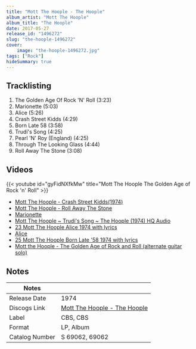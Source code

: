```yaml
---
title: "Mott The Hoople - The Hoople"
album_artist: "Mott The Hoople"
album_title: "The Hoople"
date: 2017-05-27
release_id: "1496272"
slug: "the-hoople-1496272"
cover:
    image: "the-hoople-1496272.jpg"
tags: ["Rock"]
hideSummary: true
---
```


## Tracklisting
1. The Golden Age Of Rock 'N' Roll (3:23)
2. Marionette (5:03)
3. Alice (5:26)
4. Crash Street Kidds (4:29)
5. Born Late 58 (3:58)
6. Trudi's Song (4:25)
7. Pearl 'N' Roy (England) (4:25)
8. Through The Looking Glass (4:44)
9. Roll Away The Stone (3:08)

## Videos
{{< youtube id="gyFidNXfkMw" title="Mott The Hoople The Golden Age of Rock 'n' Roll" >}}
- [Mott The Hoople - Crash Street Kidds(1974)](https://www.youtube.com/watch?v=x3SN_P3cvbQ)
- [Mott The Hoople - Roll Away The Stone](https://www.youtube.com/watch?v=sH-5ifOYVXs)
- [Marionette](https://www.youtube.com/watch?v=kZcEyAuoqfg)
- [Mott The Hoople ~ Trudi's Song ~ The Hoople (1974) HQ Audio](https://www.youtube.com/watch?v=8bL-9YcGeDo)
- [23   Mott The Hoople    Alice 1974 with lyrics](https://www.youtube.com/watch?v=N1_GZYTg2Cg)
- [Alice](https://www.youtube.com/watch?v=Xg8nNytkPxI)
- [25   Mott The Hoople    Born Late '58 1974 with lyrics](https://www.youtube.com/watch?v=niJAHJ69_Lc)
- [Mott the Hoople - The Golden Age of Rock and Roll (alternate guitar solo)](https://www.youtube.com/watch?v=gK754ALb4eU)

## Notes

| Notes          |             |
| ---------------| ----------- |
| Release Date   | 1974 |
| Discogs Link   | [Mott The Hoople - The Hoople](https://www.discogs.com/release/1496272) |
| Label          | CBS, CBS |
| Format         | LP, Album |
| Catalog Number | S 69062, 69062 |

